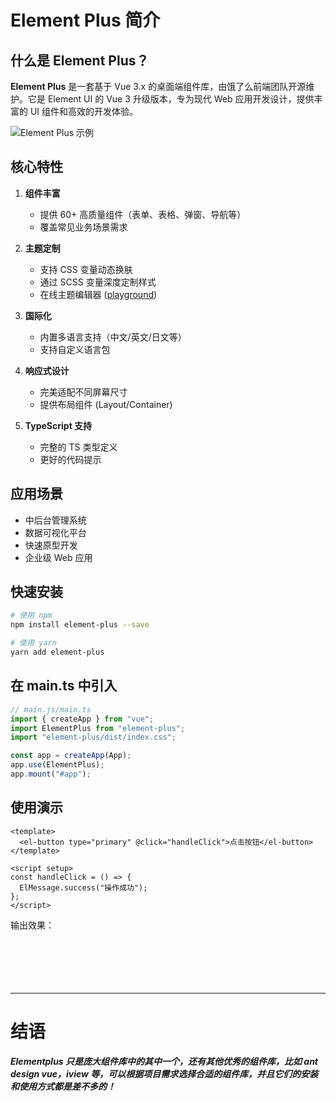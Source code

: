 # Element Plus 简介

## 什么是 Element Plus？

**Element Plus** 是一套基于 Vue 3.x 的桌面端组件库，由饿了么前端团队开源维护。它是 Element UI 的 Vue 3 升级版本，专为现代 Web 应用开发设计，提供丰富的 UI 组件和高效的开发体验。

![Element Plus 示例](https://element-plus.org/images/element-plus-logo.svg)

## 核心特性

1. **组件丰富**

   - 提供 60+ 高质量组件（表单、表格、弹窗、导航等）
   - 覆盖常见业务场景需求

2. **主题定制**

   - 支持 CSS 变量动态换肤
   - 通过 SCSS 变量深度定制样式
   - 在线主题编辑器 ([playground](https://element-plus.org/theme-chalk-preview/#/zh-CN))

3. **国际化**

   - 内置多语言支持（中文/英文/日文等）
   - 支持自定义语言包

4. **响应式设计**

   - 完美适配不同屏幕尺寸
   - 提供布局组件 (Layout/Container)

5. **TypeScript 支持**
   - 完整的 TS 类型定义
   - 更好的代码提示

## 应用场景

- 中后台管理系统
- 数据可视化平台
- 快速原型开发
- 企业级 Web 应用

## 快速安装

```bash
# 使用 npm
npm install element-plus --save

# 使用 yarn
yarn add element-plus
```

## 在 main.ts 中引入

```js
// main.js/main.ts
import { createApp } from "vue";
import ElementPlus from "element-plus";
import "element-plus/dist/index.css";

const app = createApp(App);
app.use(ElementPlus);
app.mount("#app");
```

## 使用演示

```vue
<template>
  <el-button type="primary" @click="handleClick">点击按钮</el-button>
</template>

<script setup>
const handleClick = () => {
  ElMessage.success("操作成功");
};
</script>
```

输出效果：
<clickbutton />
<br>
<br>
<br>
<br>
<br>
<br>

---

# 结语

**_Elementplus 只是庞大组件库中的其中一个，还有其他优秀的组件库，比如 ant design vue，iview 等，可以根据项目需求选择合适的组件库，并且它们的安装和使用方式都是差不多的！_**
